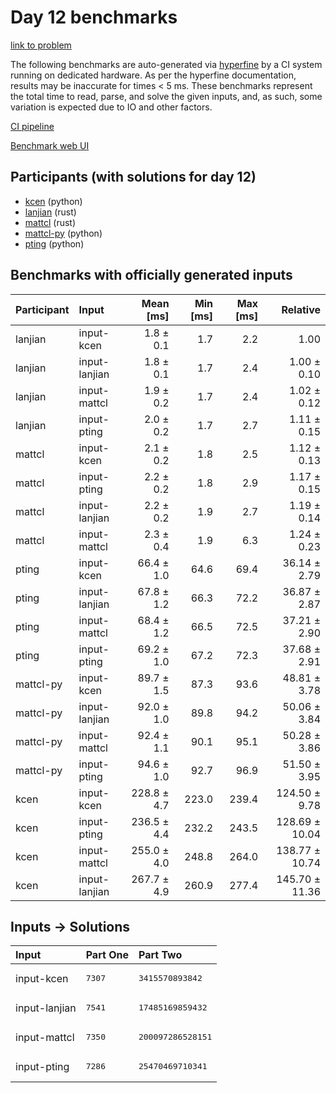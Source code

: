 # Day 12 benchmarks

[link to problem](https://adventofcode.com/2023/day/12)

The following benchmarks are auto-generated via
[hyperfine](https://github.com/sharkdp/hyperfine) by a CI system running on
dedicated hardware. As per the hyperfine documentation, results may be
inaccurate for times < 5 ms. These benchmarks represent the total time to read,
parse, and solve the given inputs, and, as such, some variation is expected due
to IO and other factors.

[CI pipeline](http://ci.papercode.net:8080/teams/main/pipelines/aoc2023)

[Benchmark web UI](https://aoc.ancalagon.black)


## Participants (with solutions for day 12)

- [kcen](https://github.com/kcen/aoc2023) (python)
- [lanjian](https://github.com/lanjian/aoc-2023) (rust)
- [mattcl](https://github.com/mattcl/aoc2023) (rust)
- [mattcl-py](https://github.com/mattcl/aoc2023-py) (python)
- [pting](https://github.com/pting/aoc2023) (python)


## Benchmarks with officially generated inputs

| Participant | Input | Mean [ms] | Min [ms] | Max [ms] | Relative |
|:---|:---|---:|---:|---:|---:|
| lanjian | input-kcen | 1.8 ± 0.1 | 1.7 | 2.2 | 1.00 |
| lanjian | input-lanjian | 1.8 ± 0.1 | 1.7 | 2.4 | 1.00 ± 0.10 |
| lanjian | input-mattcl | 1.9 ± 0.2 | 1.7 | 2.4 | 1.02 ± 0.12 |
| lanjian | input-pting | 2.0 ± 0.2 | 1.7 | 2.7 | 1.11 ± 0.15 |
| mattcl | input-kcen | 2.1 ± 0.2 | 1.8 | 2.5 | 1.12 ± 0.13 |
| mattcl | input-pting | 2.2 ± 0.2 | 1.8 | 2.9 | 1.17 ± 0.15 |
| mattcl | input-lanjian | 2.2 ± 0.2 | 1.9 | 2.7 | 1.19 ± 0.14 |
| mattcl | input-mattcl | 2.3 ± 0.4 | 1.9 | 6.3 | 1.24 ± 0.23 |
| pting | input-kcen | 66.4 ± 1.0 | 64.6 | 69.4 | 36.14 ± 2.79 |
| pting | input-lanjian | 67.8 ± 1.2 | 66.3 | 72.2 | 36.87 ± 2.87 |
| pting | input-mattcl | 68.4 ± 1.2 | 66.5 | 72.5 | 37.21 ± 2.90 |
| pting | input-pting | 69.2 ± 1.0 | 67.2 | 72.3 | 37.68 ± 2.91 |
| mattcl-py | input-kcen | 89.7 ± 1.5 | 87.3 | 93.6 | 48.81 ± 3.78 |
| mattcl-py | input-lanjian | 92.0 ± 1.0 | 89.8 | 94.2 | 50.06 ± 3.84 |
| mattcl-py | input-mattcl | 92.4 ± 1.1 | 90.1 | 95.1 | 50.28 ± 3.86 |
| mattcl-py | input-pting | 94.6 ± 1.0 | 92.7 | 96.9 | 51.50 ± 3.95 |
| kcen | input-kcen | 228.8 ± 4.7 | 223.0 | 239.4 | 124.50 ± 9.78 |
| kcen | input-pting | 236.5 ± 4.4 | 232.2 | 243.5 | 128.69 ± 10.04 |
| kcen | input-mattcl | 255.0 ± 4.0 | 248.8 | 264.0 | 138.77 ± 10.74 |
| kcen | input-lanjian | 267.7 ± 4.9 | 260.9 | 277.4 | 145.70 ± 11.36 |


## Inputs -> Solutions

| Input | Part One | Part Two |
|:---|:---|:---|
|input-kcen|<pre>7307</pre>|<pre>3415570893842</pre>|
|input-lanjian|<pre>7541</pre>|<pre>17485169859432</pre>|
|input-mattcl|<pre>7350</pre>|<pre>200097286528151</pre>|
|input-pting|<pre>7286</pre>|<pre>25470469710341</pre>|